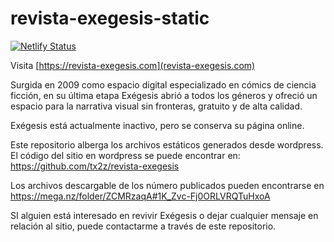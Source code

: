 # revista-exegesis-static

[![Netlify Status](https://api.netlify.com/api/v1/badges/2972d73c-d3ff-4af0-9b2e-a9ae8525733a/deploy-status)](https://app.netlify.com/sites/revista-exegesis/deploys)

Visita  [https://revista-exegesis.com](revista-exegesis.com)

Surgida en 2009 como espacio digital especializado en cómics de ciencia ficción, en su última etapa Exégesis abrió a todos los géneros y ofreció un espacio para la narrativa visual sin fronteras, gratuito y de alta calidad.

Exégesis está actualmente inactivo, pero se conserva su página online.

Este repositorio alberga los archivos estáticos generados desde wordpress. El código del sitio en wordpress se puede encontrar en: https://github.com/tx2z/revista-exegesis

Los archivos descargable de los número publicados pueden encontrarse en https://mega.nz/folder/ZCMRzaqA#1K_Zvc-Fj0ORLVRQTuHxoA

SI alguien está interesado en revivir Exégesis o dejar cualquier mensaje en relación al sitio, puede contactarme a través de este repositorio.
